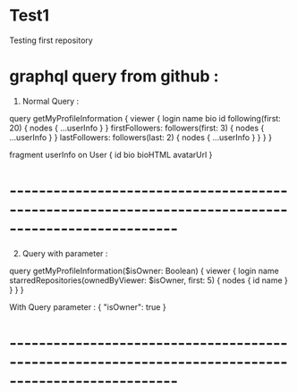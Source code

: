 # Test1
Testing first repository

# graphql query from github :
1. Normal Query :

query getMyProfileInformation {
  viewer {
    login
    name
    bio
    id
    following(first: 20) {
      nodes {
        ...userInfo
      }
    }
    firstFollowers: followers(first: 3) {
      nodes {
        ...userInfo
      }
    }
    lastFollowers: followers(last: 2) {
      nodes {
        ...userInfo
      }
    }
  }
}

fragment userInfo on User {
  id
  bio
  bioHTML
  avatarUrl
}

# ---------------------------------------------------------------------------------------------------

2. Query with parameter :

query getMyProfileInformation($isOwner: Boolean) {
  viewer {
    login
    name
    starredRepositories(ownedByViewer: $isOwner, first: 5) {
      nodes {
        id
        name
      }
    }
  }
}

With Query parameter :
{
  "isOwner": true
}

# ---------------------------------------------------------------------------------------------------

